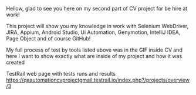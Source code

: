 Hellow, glad to see you here on my second part of CV project for be hire at work!

This project will show you my knowledge in work with Selenium WebDriver, JIRA, Appium, Android Studio, Ui Automation, Genymotion, IntelliJ IDEA, Page Object and of course GitHub!

My full process of test by tools listed above was in the GIF inside CV and here I want to show exactly what are inside of my project and how it was created

TestRail web page with tests runs and results https://qaautomationcvprojectgmail.testrail.io/index.php?/projects/overview/3


